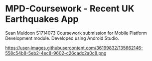 # MPD-Coursework - Recent UK Earthquakes App
Sean Muldoon
S1714073
Coursework submission for Mobile Platform Development module.
Developed using Android Studio.

https://user-images.githubusercontent.com/36199832/135662146-558c54b8-5eb2-4ec8-9602-c26cadc2a0c8.png
